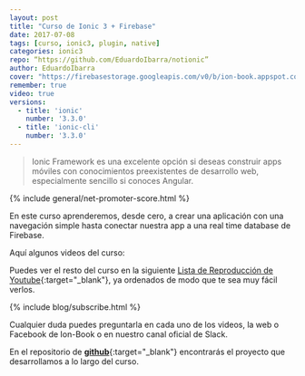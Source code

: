 ```yaml
---
layout: post
title: "Curso de Ionic 3 + Firebase"
date: 2017-07-08
tags: [curso, ionic3, plugin, native]
categories: ionic3
repo: “https://github.com/EduardoIbarra/notionic”
author: EduardoIbarra
cover: "https://firebasestorage.googleapis.com/v0/b/ion-book.appspot.com/o/posts%2F2017-02-24-formsularios-firebase%2F5mTwi1e.jpg?alt=media&token=506ec3e9-8174-4f3f-8311-edddc5a3abbd"
remember: true
video: true
versions:
  - title: 'ionic'
    number: '3.3.0'
  - title: 'ionic-cli'
    number: '3.3.0'
---
```


> Ionic Framework es una excelente opción si deseas construir apps móviles con conocimientos preexistentes de desarrollo web, especialmente sencillo si conoces Angular.

<amp-img width="1024" height="512" layout="responsive" src="https://firebasestorage.googleapis.com/v0/b/ion-book.appspot.com/o/posts%2F2017-02-24-formsularios-firebase%2F5mTwi1e.jpg?alt=media&token=506ec3e9-8174-4f3f-8311-edddc5a3abbd" alt="Curso de Ionic 3 + Firebase"></amp-img>

{% include general/net-promoter-score.html %} 

En este curso aprenderemos, desde cero, a crear una aplicación con una navegación simple hasta conectar nuestra app a una real time database de Firebase.

Aquí algunos videos del curso:

<amp-youtube data-videoid="QIkCLyIMF2c" layout="fixed" width="640" height="480"></amp-youtube>

<amp-youtube data-videoid="VP2p8ibyqM8" layout="fixed" width="640" height="480"></amp-youtube>

<amp-youtube data-videoid="3fGG69_D32w" layout="fixed" width="640" height="480"></amp-youtube>

<amp-youtube data-videoid="RkCNqqz6v7E" layout="fixed" width="640" height="480"></amp-youtube>

<amp-youtube data-videoid="vBJUIyFmZCM" layout="fixed" width="640" height="480"></amp-youtube>

<amp-youtube data-videoid="rUCTWzuyVRM" layout="fixed" width="640" height="480"></amp-youtube>

Puedes ver el resto del curso en la siguiente [Lista de Reproducción de Youtube][1]{:target="\_blank"}, ya ordenados de modo que te sea muy fácil verlos. 

{% include blog/subscribe.html %}

Cualquier duda puedes preguntarla en cada uno de los videos, la web o Facebook de Ion-Book o en nuestro canal oficial de Slack. 

En el repositorio de [**github**][2]{:target="\_blank"} encontrarás el proyecto que desarrollamos a lo largo del curso.

[1]:	https://www.youtube.com/playlist?list=PLYPjmy5IVxT_uPaY3MSr3dqG9DJTJ-XVC
[2]:	https://github.com/edy-ap/ionic-inappbrowser/